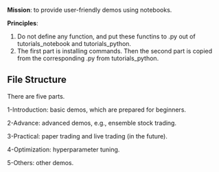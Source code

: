 **Mission**: to provide user-friendly demos using notebooks. 

**Principles**: 

1) Do not define any function, and put these functins to .py out of tutorials_notebook and tutorials_python.
2) The first part is installing commands. Then the second part is copied from the corresponding .py from tutorials_python.

## File Structure

There are five parts.

1-Introduction: basic demos, which are prepared for beginners.

2-Advance: advanced demos, e.g., ensemble stock trading.

3-Practical: paper trading and live trading (in the future).

4-Optimization: hyperparameter tuning.

5-Others: other demos.




